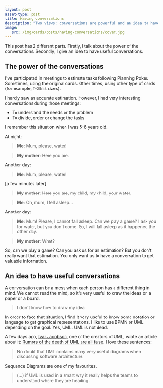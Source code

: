 ```yaml
---
layout: post
asset-type: post
title: Having conversations
description: "Two views: conversations are powerful and an idea to have useful conversations"
image:
   src: /img/cards/posts/having-conversations/cover.jpg
---
```


This post has 2 different parts. Firstly, I talk about the power of the conversations. Secondly, I give an idea to have useful conversations.

## The power of the conversations

I've participated in meetings to estimate tasks following Planning Poker. Sometimes, using the original cards. Other times, using other type of cards (for example, T-Shirt sizes).

I hardly saw an accurate estimation. However, I had very interesting conversations during those meetings:

* To understand the needs or the problem
* To divide, order or change the tasks

I remember this situation when I was 5-6 years old.

At night:

> **Me**: Mum, please, water!

> **My mother**: Here you are.

Another day:

> **Me**: Mum, please, water!

[a few minutes later]

> **My mother**: Here you are, my child, my child, your water.

> **Me**: Oh, mum, I fell asleep...

Another day:

> **Me**: Mum! Please, I cannot fall asleep. Can we play a game? I ask you for water, but you don't come. So, I will fall asleep as it happened the other day.

> **My mother**: What?

So, can we play a game? Can you ask us for an estimation? But you don't really want that estimation. You only want us to have a conversation to get valuable information.

## An idea to have useful conversations

A conversation can be a mess when each person has a different thing in mind. We cannot read the mind, so it's very useful to draw the ideas on a paper or a board.

> I don't know how to draw my idea

In order to face that situation, I find it very useful to know some notation or language to get graphical representations. I like to use BPMN or UML depending on the goal. Yes, UML. UML is not dead. 

A few days ago, <a href="https://twitter.com/ivarjacobson" target="_blank">Ivar Jacobson</a>, one of the creators of UML, wrote an article about it: <a href="https://www.linkedin.com/pulse/rumors-death-uml-all-false-ivar-jacobson/">Rumors of the death of UML are all false</a>. I love these sentences:

> No doubt that UML contains many very useful diagrams when discussing software architecture.

Sequence Diagrams are one of my favourites.

> (...) if UML is used in a smart way it really helps the teams to understand where they are heading.
